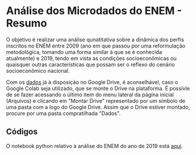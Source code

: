 # Análise dos Microdados do ENEM - Resumo

O objetivo é realizar uma análise qunatitativa sobre a dinâmica dos perfis inscritos no ENEM entre 2009 (ano em que passou por uma reformulação metodológica, tomando uma forma similar à que se é conhecida atualmente) e 2019, tendo em vista as condições socioeconômicas ou quaisquer outras características que possam ser o reflexo do cenário socioeconômico nacional.  

Com os [dados](https://github.com/e-moncao-lima/UC_Data_Science-Analise_ENEM/blob/dados/README.md) já à disposição no Google Drive, é aconselhável, caso o Google Colab seja utilizado, que se monte o Drive na plataforma. É possívle de se fazer acessando o último item do menu lateral da página inicial (Arquivos) e clicando em "Montar Drive" representado por um símbolo de uma pasta com a logo do Google Drive. Assim que o Drive estiver montado, procure por uma pasta compratilhada "Dados".

## Códigos

O notebook python relativo à análise do ENEM do ano de 2019 está [aqui](https://github.com/e-moncao-lima/UC_Data_Science-Analise_ENEM/blob/main/analise_microdados_ENEM_2019(2).ipynb).






